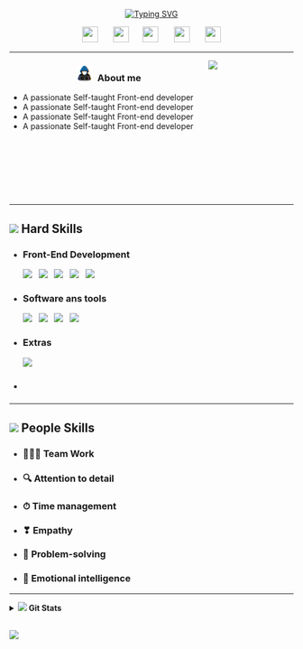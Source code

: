 <p align="center">
<a href="https://git.io/typing-svg"><img src="https://readme-typing-svg.demolab.com?font=Fira+Code&weight=700&size=25&duration=4000&pause=1000&color=00FF41&center=true&width=443&height=80&lines=%F0%9F%96%96+Hello+World!;I'm+Jon" alt="Typing SVG" /></a>
</p>

<div align="center">
  
  <!-- Contacts tags -->
<a href="mailto:sennasjonatas@gmail.com"><img height="28" width="28" src="https://cdn.simpleicons.org/gmail/00FF41" /></a>
&#8287;&#8287;&#8287;&#8287;&#8287;
<a href="https://github.com/apocsenpai"><img height="28" width="28" src="https://cdn.simpleicons.org/github/00FF41" /></a>&#8287;&#8287;&#8287;&#8287;&#8287;
<a href="https://www.linkedin.com/in/jonatas-sennas-69a359221/"><img height="28" width="28" src="https://cdn.simpleicons.org/linkedin/00FF41" /></a>
&#8287;&#8287;&#8287;&#8287;&#8287;
<a href="https://discordapp.com/users/319828221933649920"><img height="28" width="28" src="https://cdn.simpleicons.org/discord/00FF41" /></a>
&#8287;&#8287;&#8287;&#8287;&#8287;
<a href="https://twitter.com/apocsenpai"><img height="28" width="28" src="https://cdn.simpleicons.org/twitter/00FF41" /></a>

</div>

<hr>
<img align="right" src="https://i.giphy.com/media/smzfl3E7a4iHK/giphy.webp" height="auto" width="30%">
<h3 align="center"> <img src="https://github.com/0xAbdulKhalid/0xAbdulKhalid/raw/main/assets/mdImages/about_me.gif" width="28px" alt="About me"/>&#8287; <b> About me </b> </h3>



<ul>
  <li>A passionate Self-taught Front-end developer</li>
  <li>A passionate Self-taught Front-end developer</li>
  <li>A passionate Self-taught Front-end developer</li>
  <li>A passionate Self-taught Front-end developer</li>
 
 </ul>
 
 <br><br><br><br><br><br>
 <hr>

<!-- Hard skills -->
  <h2><img src="https://media2.giphy.com/media/QssGEmpkyEOhBCb7e1/giphy.gif?cid=ecf05e47a0n3gi1bfqntqmob8g9aid1oyj2wr3ds3mg700bl&rid=giphy.gif" width ="25"><b>  Hard Skills</b></h2>
<ul>
  <li>
    <h3>Front-End Development</h3>
    <img height="auto" width="40" src="https://cdn.simpleicons.org/html5/E34F26" />&#8287;&#8287;
    <img height="auto" width="40" src="https://cdn.simpleicons.org/css3/1572B6" />&#8287;&#8287;
    <img height="auto" width="40" src="https://cdn.simpleicons.org/javascript/F7DF1E" />&#8287;&#8287;
    <img height="auto" width="40" src="https://cdn.simpleicons.org/bootstrap/7952B3" />&#8287;&#8287;
    <img height="auto" width="40" src="https://cdn.simpleicons.org/sass/CC6699" />&#8287;&#8287;
  </li>
  <li>
    <h3>Software ans tools</h3>
    <img height="auto" width="40" src="https://cdn.simpleicons.org/git/F05032" />&#8287;&#8287;
    <img height="auto" width="40" src="https://cdn.simpleicons.org/github/fafafa" />&#8287;&#8287;
    <img height="auto" width="40" src="https://cdn.simpleicons.org/linux/FCC624" />&#8287;&#8287;
    <img height="auto" width="40" src="https://cdn.simpleicons.org/visualstudio/5C2D91" />
  </li>
  <li>
    <h3>Extras</h3>
    <img height="auto" width="40" src="https://cdn.simpleicons.org/gnometerminal/008F11" />&#8287;&#8287;
  </li>
  <li><h3></h3></li>
 </ul>
 <hr>
<!-- People skills -->
  <h2><img src="https://i.giphy.com/media/oH9EpHYhOtlIZipqpk/giphy.webp" width ="40"><b>  People Skills</b></h2>
<ul>
  <li><h3>👨‍👧‍👦 Team Work</h3></li>
  <li><h3>🔍 Attention to detail</h3></li>
  <li><h3>⏱ Time management</h3></li>
  <li><h3>❣ Empathy</h3></li>
  <li><h3>🧩 Problem-solving</h3></li>
  <li><h3>🧠 Emotional intelligence</h3></li>
 </ul>
 <hr>
<details>
<summary> <img src="https://next3-assets.s3.amazonaws.com/activities/1320/backgrounds-1495419106-graphs_a3_72dpi.gif" width ="25"><b>  Git Stats</b></summary>
<br>
  <img src="https://github-readme-stats.vercel.app/api/top-langs/?username=apocsenpai&bg_color=00000000&title_color=008F11&icon_color=008F11&text_color=fafafa#gh-dark-mode-only">
  <img src="https://github-readme-stats.vercel.app/api/top-langs/?username=apocsenpai&bg_color=00000000&title_color=003B00&icon_color=008F11&text_color=040404#gh-light-mode-only">
  <picture>
<source 
  srcset="https://github-readme-stats.vercel.app/api?username=apocsenpai&show_icons=true&bg_color=00000000&title_color=008F11&icon_color=008F11&text_color=fafafa"
  media="(prefers-color-scheme: dark)"
/>
<source
  srcset="https://github-readme-stats.vercel.app/api?username=apocsenpai&show_icons=true&bg_color=00000000&title_color=003B00&icon_color=008F11&text_color=040404"
  media="(prefers-color-scheme: light), (prefers-color-scheme: no-preference)"
/>
<img align="right" src="https://github-readme-stats.vercel.app/api?username=anuraghazra&show_icons=true" />
</picture>
</details>


<br>
 
 <a href="https://visitorbadge.io/status?path=https%3A%2F%2Fgithub.com%2Fapocsenpai"><img src="https://api.visitorbadge.io/api/daily?path=https%3A%2F%2Fgithub.com%2Fapocsenpai&label=profile.dailyVisitors&labelColor=%23003b00&countColor=%23008f11&style=plastic&labelStyle=none"/></a>
<!--
Color pallette

Vampire Black - #0D0208
Dark Green - #003B00
Islamic Green - #008F11
Malachite - #00FF41
-->
